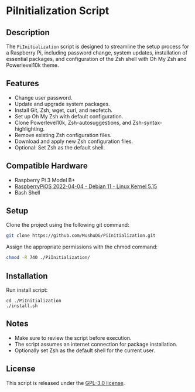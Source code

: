 # PiInitialization Script

## Description

The `PiInitialization` script is designed to streamline the setup process for a Raspberry Pi, including password change, system updates, installation of essential packages, and configuration of the Zsh shell with Oh My Zsh and Powerlevel10k theme.

## Features

- Change user password.
- Update and upgrade system packages.
- Install Git, Zsh, wget, curl, and neofetch.
- Set up Oh My Zsh with default configuration.
- Clone Powerlevel10k, Zsh-autosuggestions, and Zsh-syntax-highlighting.
- Remove existing Zsh configuration files.
- Download and apply new Zsh configuration files.
- Optional: Set Zsh as the default shell.

## Compatible Hardware
* Raspberry Pi 3 Model B+
* [RaspberryPiOS 2022-04-04 - Debian 11 - Linux Kernel 5.15](https://downloads.raspberrypi.org/raspios_lite_armhf/images/raspios_lite_armhf-2022-04-07/2022-04-04-raspios-bullseye-armhf-lite.img.xz)
* Bash Shell

## Setup
Clone the project using the following git command:
```bash
git clone https://github.com/MushuDG/PiInitialization.git
```
Assign the appropriate permissions with the chmod command:
```bash
chmod -R 740 ./PiInitialization/

```
## Installation
Run install script:
```
cd ./PiInitialization
./install.sh
```

## Notes

- Make sure to review the script before execution.
- The script assumes an internet connection for package installation.
- Optionally set Zsh as the default shell for the current user.

## License

This script is released under the [GPL-3.0 license](https://raw.githubusercontent.com/MushuDG/PiInitialization/main/LICENSE).
